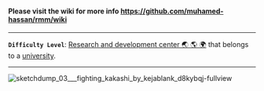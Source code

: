#### Please visit the wiki for more info https://github.com/muhamed-hassan/rmm/wiki

***

**`Difficulty Level`**: [Research and development center 🌏 🌎 🌍](https://en.wikipedia.org/wiki/Research_and_development) that belongs to a [university](https://en.wikipedia.org/wiki/University).

***

![sketchdump_03___fighting_kakashi_by_kejablank_d8kybqj-fullview](https://github.com/user-attachments/assets/d3455539-4de4-4175-881d-b3f31bc5d4f0)

